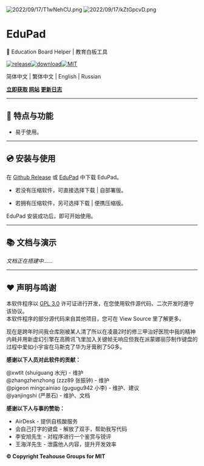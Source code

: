 <img src="https://alpha-q3.sourcegcdn.com/2022/09/17/T1wNehCU.png" alt="2022/09/17/T1wNehCU.png" />

<img src="https://alpha-q3.sourcegcdn.com/2022/09/17/kZtGpcvD.png" alt="2022/09/17/kZtGpcvD.png" />

# EduPad

🚧 Education Board Helper  | 教育白板工具

[![release](https://img.shields.io/github/v/release/xwtlt/edupad?logoColor=ff69b4&style=for-the-badge)](https://github.com/xwtlt/edupad/releases)[![download](https://img.shields.io/github/downloads/xwtlt/edupad/total?style=for-the-badge)](https://github.com/xwtlt/edupad/releases)[![MIT](https://img.shields.io/github/license/xwtlt/lidoc?color=green&style=for-the-badge)](https://github.com/xwtlt/edupad/blob/master/LICENSE)

简体中文 | 繁体中文 | English | Russian

**[立即获取](https://github.com/xwtlt/edupad/release) [网站](https://edupad.licn.eu.org) [更新日志](#更新日志)**

------

## :stars: 特点与功能

- 易于使用。

------

## :cd: 安装与使用

在 [Github Release](https://github.com/xwtlt/edupad/release) 或 [EduPad](https://edupad.licn.eu.org) 中下载 EduPad。

- 若没有压缩软件，可直接选择下载 | 自部署版。

- 若拥有压缩软件，另可选择下载 | 便携压缩版。

EduPad 安装成功后，即可开始使用。

------

## :books: 文档与演示

*文档正在搭建中……*

------

## :heart: 声明与鸣谢

本软件程序以  [GPL 3.0](https://github.com/xwtlt/edupad/blob/master/LICENSE) 许可证进行开发，在您使用软件源代码、二次开发时遵守该协议。<br>
本软件程序的部分源代码来自其他项目，您可在 View Source 里了解更多。

现在是跨年时间我仓库刚被某人清了所以在凌晨2时的修三甲治好医院中我的精神内耗并用新虚幻引擎在高腾讯飞里加入关键帧无响应但我在派蒙娜丽莎制作键盘的过程中爱如小宇宙在马斯克了华为牙膏刷了5G多。<br>

**感谢以下人员对此软件的贡献：**

@xwtlt (shuiguang 水光) - 维护<br>
@zhangzhenzhong (zzz89 张振钟) - 维护<br>
@pigeon mingcainiao (gugugu942 小李) - 维护、建议<br>
@yanjingshi (严景石) - 维护、文档<br>

**感谢以下人与事的赞助：**

- AirDesk - 提供自核酸服务 
- 会自己打字的键盘 - 解放了双手，帮助我写代码
- 李安旭先生 - 对程序进行一个鉴赏与锐评
- 王海洋先生 - 泄露他人内容，提升开发效率

**:copyright: Copyright Teahouse Groups for MIT**

